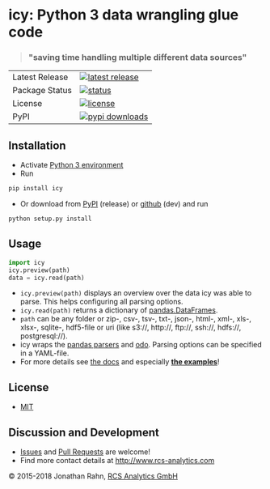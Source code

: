 # icy: Python 3 data wrangling glue code
> ### "saving time handling multiple different data sources"

<table>
<tr>
  <td>Latest Release</td>
  <td>
	<a href="https://pypi.python.org/pypi/icy/">
	<img src="https://img.shields.io/pypi/v/icy.svg" alt="latest release" />
    </a>
  </td>
</tr>
<tr>
  <td>Package Status</td>
  <td>
	<a href="https://pypi.python.org/pypi/icy/">
	<img src="https://img.shields.io/pypi/status/icy.svg" alt="status" />
    </a>
  </td>
</tr>
<tr>
  <td>License</td>
  <td>
  	<a href="https://github.com/jorahn/icy/blob/master/LICENSE">
	<img src="https://img.shields.io/pypi/l/icy.svg" alt="license" />
    </a>
  </td>
</tr>
<tr>
  <td>PyPI</td>
  <td>
    <a href="https://pypi.python.org/pypi/icy/">
    <img src="https://img.shields.io/pypi/dm/icy.svg" alt="pypi downloads" />
    </a>
  </td>
</tr>
</table>


## Installation

  * Activate [Python 3 environment](https://docs.python.org/3/library/venv.html#creating-virtual-environments)
  * Run
```sh
pip install icy
```
  * Or download from [PyPI](https://pypi.python.org/pypi/icy) (release) or [github](https://github.com/jorahn/icy) (dev) and run
```sh
python setup.py install
```


## Usage

```python
import icy
icy.preview(path)
data = icy.read(path)
```
  * `icy.preview(path)` displays an overview over the data icy was able to parse. This helps configuring all parsing options.
  * `icy.read(path)` returns a dictionary of [pandas.DataFrames](http://pandas.pydata.org/pandas-docs/stable/generated/pandas.DataFrame.html).
  * `path` can be any folder or zip-, csv-, tsv-, txt-, json-, html-, xml-, xls-, xlsx-, sqlite-, hdf5-file or uri (like s3://, http://, ftp://, ssh://, hdfs://, postgresql://).
  * icy wraps the [pandas parsers](http://pandas.pydata.org/pandas-docs/stable/api.html#input-output) and [odo](http://odo.pydata.org/en/latest/uri.html). Parsing options can be specified in a YAML-file.
  * For more details see [the docs](https://www.rcs-analytics.com/icy/index.html) and especially **[the examples](http://www.rcs-analytics.com/icy/examples.html)**!


## License

  * [MIT](https://github.com/jorahn/icy/blob/master/LICENSE)


## Discussion and Development

  * [Issues](http://github.com/rcs-analytics/icy/issues) and [Pull Requests](https://github.com/jorahn/icy/pulls) are welcome!
  * Find more contact details at http://www.rcs-analytics.com


© 2015-2018 Jonathan Rahn, [RCS Analytics GmbH](http://www.rcs-analytics.com)
